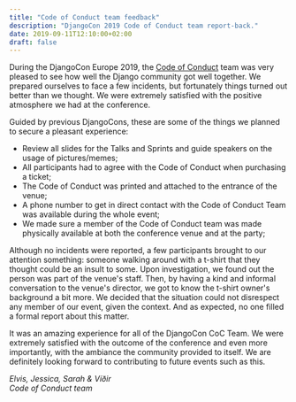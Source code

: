 ```yaml
---
title: "Code of Conduct team feedback"
description: "DjangoCon 2019 Code of Conduct team report-back."
date: 2019-09-11T12:10:00+02:00
draft: false
---
```


During the DjangoCon Europe 2019, the [Code of Conduct](/conduct/) team was very pleased to see how well the Django community got well together. We prepared ourselves to face a few incidents, but fortunately things turned out better than we thought. We were extremely satisfied with the positive atmosphere we had at the conference.

Guided by previous DjangoCons, these are some of the things we planned to secure a pleasant experience:

- Review all slides for the Talks and Sprints and guide speakers on the usage of pictures/memes;
- All participants had to agree with the Code of Conduct when purchasing a ticket;
- The Code of Conduct was printed and attached to the entrance of the venue;
- A phone number to get in direct contact with the Code of Conduct Team was available during the whole event;
- We made sure a member of the Code of Conduct team was made physically available at both the conference venue and at the party;

Although no incidents were reported, a few participants brought to our attention something: someone walking around with a t-shirt that they thought could be an insult to some. Upon investigation, we found out the person was part of the venue's staff. Then, by having a kind and informal conversation to the venue's director, we got to know the t-shirt owner's background a bit more. We decided that the situation could not disrespect any member of our event, given the context. And as expected, no one filled a formal report about this matter.

It was an amazing experience for all of the DjangoCon CoC Team. We were extremely satisfied with the outcome of the conference and even more importantly, with the ambiance the community provided to itself. We are definitely looking forward to contributing to future events such as this.

*Elvis, Jessica, Sarah & Víðir*<br>
*Code of Conduct team*
